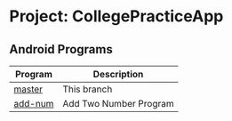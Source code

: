 Project: CollegePracticeApp
============================

Android Programs
------------------
| Program                                                                       | Description            |
|-------------------------------------------------------------------------------|------------------------|
| [master](https://github.com/noobshubham/CollegePracticeApp)   | This branch            |
| [add-num](https://github.com/noobshubham/CollegePracticeApp/tree/add-num) | Add Two Number Program |